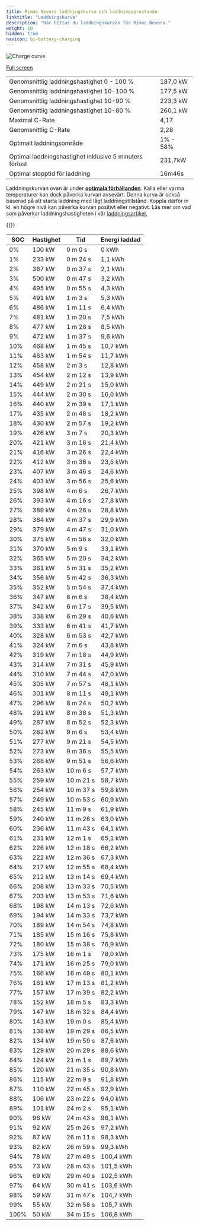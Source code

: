 ```yaml
---
title: Rimac Nevera laddningskurva och laddningsprestanda
linktitle: "Laddningskurva"
description: "Här hittar du laddningskurvan för Rimac Nevera."
weight: 10
hidden: true
navicon: bi-battery-charging
---
```

<!-- markdownlint-disable MD033 -->
<img src="../chargingcurve.svg" alt="Charge curve" class="img-fluid">

[Full screen](../chargingcurve.svg)


<table class="table table-striped">
<tbody>
<tr>
<td>Genomsnittlig laddningshastighet 0 - 100 %</td><td>187,0 kW</td>
</tr>
<tr>
<td>Genomsnittlig laddningshastighet 10-100 %</td><td>177,5 kW</td>
</tr>
<tr>
<td>Genomsnittlig laddningshastighet 10-90 %</td><td>223,3 kW</td>
</tr>
<tr>
<td>Genomsnittlig laddningshastighet 10-80 %</td><td>260,1 kW</td>
</tr>
<tr>
<td>Maximal C-Rate</td><td>4,17</td>
</tr>
<tr>
<td>Genomsnittlig C-Rate</td><td>2,28</td>
</tr>
<tr>
<td>Optimalt laddningsområde</td><td>1% - 58%</td>
</tr>
<tr>
<td>Optimal laddningshastighet inklusive 5 minuters förlust</td><td>231,7kW</td>
</tr>
<tr>
<td>Optimal stopptid för laddning</td><td>16m46s</td>
</tr>
</tbody>
</table>


Laddningskurvan ovan är under **[optimala förhållanden](../../../../../technology/battery/charging/#temperatur)**. Kalla eller varma temperaturer kan dock påverka kurvan avsevärt. Denna kurva är också baserad på att starta laddning med lågt laddningstillstånd. Koppla därför in kl. en högre nivå kan påverka kurvan positivt eller negativt. Läs mer om vad som påverkar laddningshastigheten i vår [laddningsartikel.](../../../../../technology/battery/charging/) 


{{<evkxdisplayaddarticle />}}
<table class="table table-striped">
<thead>
<tr><th>SOC</th><th>Hastighet</th><th>Tid</th><th>Energi laddad</th></tr>
</thead>
<tbody>
<tr>
<td>0%</td><td>100 kW</td><td> 0 m 0 s </td><td>0 kWh </td>
</tr>
<tr>
<td>1%</td><td>233 kW</td><td> 0 m 24 s </td><td>1,1 kWh </td>
</tr>
<tr>
<td>2%</td><td>367 kW</td><td> 0 m 37 s </td><td>2,1 kWh </td>
</tr>
<tr>
<td>3%</td><td>500 kW</td><td> 0 m 47 s </td><td>3,2 kWh </td>
</tr>
<tr>
<td>4%</td><td>495 kW</td><td> 0 m 55 s </td><td>4,3 kWh </td>
</tr>
<tr>
<td>5%</td><td>491 kW</td><td> 1 m 3 s </td><td>5,3 kWh </td>
</tr>
<tr>
<td>6%</td><td>486 kW</td><td> 1 m 11 s </td><td>6,4 kWh </td>
</tr>
<tr>
<td>7%</td><td>481 kW</td><td> 1 m 20 s </td><td>7,5 kWh </td>
</tr>
<tr>
<td>8%</td><td>477 kW</td><td> 1 m 28 s </td><td>8,5 kWh </td>
</tr>
<tr>
<td>9%</td><td>472 kW</td><td> 1 m 37 s </td><td>9,6 kWh </td>
</tr>
<tr>
<td>10%</td><td>468 kW</td><td> 1 m 45 s </td><td>10,7 kWh </td>
</tr>
<tr>
<td>11%</td><td>463 kW</td><td> 1 m 54 s </td><td>11,7 kWh </td>
</tr>
<tr>
<td>12%</td><td>458 kW</td><td> 2 m 3 s </td><td>12,8 kWh </td>
</tr>
<tr>
<td>13%</td><td>454 kW</td><td> 2 m 12 s </td><td>13,9 kWh </td>
</tr>
<tr>
<td>14%</td><td>449 kW</td><td> 2 m 21 s </td><td>15,0 kWh </td>
</tr>
<tr>
<td>15%</td><td>444 kW</td><td> 2 m 30 s </td><td>16,0 kWh </td>
</tr>
<tr>
<td>16%</td><td>440 kW</td><td> 2 m 39 s </td><td>17,1 kWh </td>
</tr>
<tr>
<td>17%</td><td>435 kW</td><td> 2 m 48 s </td><td>18,2 kWh </td>
</tr>
<tr>
<td>18%</td><td>430 kW</td><td> 2 m 57 s </td><td>19,2 kWh </td>
</tr>
<tr>
<td>19%</td><td>426 kW</td><td> 3 m 7 s </td><td>20,3 kWh </td>
</tr>
<tr>
<td>20%</td><td>421 kW</td><td> 3 m 16 s </td><td>21,4 kWh </td>
</tr>
<tr>
<td>21%</td><td>416 kW</td><td> 3 m 26 s </td><td>22,4 kWh </td>
</tr>
<tr>
<td>22%</td><td>412 kW</td><td> 3 m 36 s </td><td>23,5 kWh </td>
</tr>
<tr>
<td>23%</td><td>407 kW</td><td> 3 m 46 s </td><td>24,6 kWh </td>
</tr>
<tr>
<td>24%</td><td>403 kW</td><td> 3 m 56 s </td><td>25,6 kWh </td>
</tr>
<tr>
<td>25%</td><td>398 kW</td><td> 4 m 6 s </td><td>26,7 kWh </td>
</tr>
<tr>
<td>26%</td><td>393 kW</td><td> 4 m 16 s </td><td>27,8 kWh </td>
</tr>
<tr>
<td>27%</td><td>389 kW</td><td> 4 m 26 s </td><td>28,8 kWh </td>
</tr>
<tr>
<td>28%</td><td>384 kW</td><td> 4 m 37 s </td><td>29,9 kWh </td>
</tr>
<tr>
<td>29%</td><td>379 kW</td><td> 4 m 47 s </td><td>31,0 kWh </td>
</tr>
<tr>
<td>30%</td><td>375 kW</td><td> 4 m 58 s </td><td>32,0 kWh </td>
</tr>
<tr>
<td>31%</td><td>370 kW</td><td> 5 m 9 s </td><td>33,1 kWh </td>
</tr>
<tr>
<td>32%</td><td>365 kW</td><td> 5 m 20 s </td><td>34,2 kWh </td>
</tr>
<tr>
<td>33%</td><td>361 kW</td><td> 5 m 31 s </td><td>35,2 kWh </td>
</tr>
<tr>
<td>34%</td><td>356 kW</td><td> 5 m 42 s </td><td>36,3 kWh </td>
</tr>
<tr>
<td>35%</td><td>352 kW</td><td> 5 m 54 s </td><td>37,4 kWh </td>
</tr>
<tr>
<td>36%</td><td>347 kW</td><td> 6 m 6 s </td><td>38,4 kWh </td>
</tr>
<tr>
<td>37%</td><td>342 kW</td><td> 6 m 17 s </td><td>39,5 kWh </td>
</tr>
<tr>
<td>38%</td><td>338 kW</td><td> 6 m 29 s </td><td>40,6 kWh </td>
</tr>
<tr>
<td>39%</td><td>333 kW</td><td> 6 m 41 s </td><td>41,7 kWh </td>
</tr>
<tr>
<td>40%</td><td>328 kW</td><td> 6 m 53 s </td><td>42,7 kWh </td>
</tr>
<tr>
<td>41%</td><td>324 kW</td><td> 7 m 6 s </td><td>43,8 kWh </td>
</tr>
<tr>
<td>42%</td><td>319 kW</td><td> 7 m 18 s </td><td>44,9 kWh </td>
</tr>
<tr>
<td>43%</td><td>314 kW</td><td> 7 m 31 s </td><td>45,9 kWh </td>
</tr>
<tr>
<td>44%</td><td>310 kW</td><td> 7 m 44 s </td><td>47,0 kWh </td>
</tr>
<tr>
<td>45%</td><td>305 kW</td><td> 7 m 57 s </td><td>48,1 kWh </td>
</tr>
<tr>
<td>46%</td><td>301 kW</td><td> 8 m 11 s </td><td>49,1 kWh </td>
</tr>
<tr>
<td>47%</td><td>296 kW</td><td> 8 m 24 s </td><td>50,2 kWh </td>
</tr>
<tr>
<td>48%</td><td>291 kW</td><td> 8 m 38 s </td><td>51,3 kWh </td>
</tr>
<tr>
<td>49%</td><td>287 kW</td><td> 8 m 52 s </td><td>52,3 kWh </td>
</tr>
<tr>
<td>50%</td><td>282 kW</td><td> 9 m 6 s </td><td>53,4 kWh </td>
</tr>
<tr>
<td>51%</td><td>277 kW</td><td> 9 m 21 s </td><td>54,5 kWh </td>
</tr>
<tr>
<td>52%</td><td>273 kW</td><td> 9 m 36 s </td><td>55,5 kWh </td>
</tr>
<tr>
<td>53%</td><td>268 kW</td><td> 9 m 51 s </td><td>56,6 kWh </td>
</tr>
<tr>
<td>54%</td><td>263 kW</td><td> 10 m 6 s </td><td>57,7 kWh </td>
</tr>
<tr>
<td>55%</td><td>259 kW</td><td> 10 m 21 s </td><td>58,7 kWh </td>
</tr>
<tr>
<td>56%</td><td>254 kW</td><td> 10 m 37 s </td><td>59,8 kWh </td>
</tr>
<tr>
<td>57%</td><td>249 kW</td><td> 10 m 53 s </td><td>60,9 kWh </td>
</tr>
<tr>
<td>58%</td><td>245 kW</td><td> 11 m 9 s </td><td>61,9 kWh </td>
</tr>
<tr>
<td>59%</td><td>240 kW</td><td> 11 m 26 s </td><td>63,0 kWh </td>
</tr>
<tr>
<td>60%</td><td>236 kW</td><td> 11 m 43 s </td><td>64,1 kWh </td>
</tr>
<tr>
<td>61%</td><td>231 kW</td><td> 12 m 1 s </td><td>65,1 kWh </td>
</tr>
<tr>
<td>62%</td><td>226 kW</td><td> 12 m 18 s </td><td>66,2 kWh </td>
</tr>
<tr>
<td>63%</td><td>222 kW</td><td> 12 m 36 s </td><td>67,3 kWh </td>
</tr>
<tr>
<td>64%</td><td>217 kW</td><td> 12 m 55 s </td><td>68,4 kWh </td>
</tr>
<tr>
<td>65%</td><td>212 kW</td><td> 13 m 14 s </td><td>69,4 kWh </td>
</tr>
<tr>
<td>66%</td><td>208 kW</td><td> 13 m 33 s </td><td>70,5 kWh </td>
</tr>
<tr>
<td>67%</td><td>203 kW</td><td> 13 m 53 s </td><td>71,6 kWh </td>
</tr>
<tr>
<td>68%</td><td>198 kW</td><td> 14 m 13 s </td><td>72,6 kWh </td>
</tr>
<tr>
<td>69%</td><td>194 kW</td><td> 14 m 33 s </td><td>73,7 kWh </td>
</tr>
<tr>
<td>70%</td><td>189 kW</td><td> 14 m 54 s </td><td>74,8 kWh </td>
</tr>
<tr>
<td>71%</td><td>185 kW</td><td> 15 m 16 s </td><td>75,8 kWh </td>
</tr>
<tr>
<td>72%</td><td>180 kW</td><td> 15 m 38 s </td><td>76,9 kWh </td>
</tr>
<tr>
<td>73%</td><td>175 kW</td><td> 16 m 1 s </td><td>78,0 kWh </td>
</tr>
<tr>
<td>74%</td><td>171 kW</td><td> 16 m 25 s </td><td>79,0 kWh </td>
</tr>
<tr>
<td>75%</td><td>166 kW</td><td> 16 m 49 s </td><td>80,1 kWh </td>
</tr>
<tr>
<td>76%</td><td>161 kW</td><td> 17 m 13 s </td><td>81,2 kWh </td>
</tr>
<tr>
<td>77%</td><td>157 kW</td><td> 17 m 39 s </td><td>82,2 kWh </td>
</tr>
<tr>
<td>78%</td><td>152 kW</td><td> 18 m 5 s </td><td>83,3 kWh </td>
</tr>
<tr>
<td>79%</td><td>147 kW</td><td> 18 m 32 s </td><td>84,4 kWh </td>
</tr>
<tr>
<td>80%</td><td>143 kW</td><td> 19 m 0 s </td><td>85,4 kWh </td>
</tr>
<tr>
<td>81%</td><td>138 kW</td><td> 19 m 29 s </td><td>86,5 kWh </td>
</tr>
<tr>
<td>82%</td><td>134 kW</td><td> 19 m 59 s </td><td>87,6 kWh </td>
</tr>
<tr>
<td>83%</td><td>129 kW</td><td> 20 m 29 s </td><td>88,6 kWh </td>
</tr>
<tr>
<td>84%</td><td>124 kW</td><td> 21 m 1 s </td><td>89,7 kWh </td>
</tr>
<tr>
<td>85%</td><td>120 kW</td><td> 21 m 35 s </td><td>90,8 kWh </td>
</tr>
<tr>
<td>86%</td><td>115 kW</td><td> 22 m 9 s </td><td>91,8 kWh </td>
</tr>
<tr>
<td>87%</td><td>110 kW</td><td> 22 m 45 s </td><td>92,9 kWh </td>
</tr>
<tr>
<td>88%</td><td>106 kW</td><td> 23 m 22 s </td><td>94,0 kWh </td>
</tr>
<tr>
<td>89%</td><td>101 kW</td><td> 24 m 2 s </td><td>95,1 kWh </td>
</tr>
<tr>
<td>90%</td><td>96 kW</td><td> 24 m 43 s </td><td>96,1 kWh </td>
</tr>
<tr>
<td>91%</td><td>92 kW</td><td> 25 m 26 s </td><td>97,2 kWh </td>
</tr>
<tr>
<td>92%</td><td>87 kW</td><td> 26 m 11 s </td><td>98,3 kWh </td>
</tr>
<tr>
<td>93%</td><td>82 kW</td><td> 26 m 59 s </td><td>99,3 kWh </td>
</tr>
<tr>
<td>94%</td><td>78 kW</td><td> 27 m 49 s </td><td>100,4 kWh </td>
</tr>
<tr>
<td>95%</td><td>73 kW</td><td> 28 m 43 s </td><td>101,5 kWh </td>
</tr>
<tr>
<td>96%</td><td>69 kW</td><td> 29 m 40 s </td><td>102,5 kWh </td>
</tr>
<tr>
<td>97%</td><td>64 kW</td><td> 30 m 41 s </td><td>103,6 kWh </td>
</tr>
<tr>
<td>98%</td><td>59 kW</td><td> 31 m 47 s </td><td>104,7 kWh </td>
</tr>
<tr>
<td>99%</td><td>55 kW</td><td> 32 m 58 s </td><td>105,7 kWh </td>
</tr>
<tr>
<td>100%</td><td>50 kW</td><td> 34 m 15 s </td><td>106,8 kWh </td>
</tr>
</tbody>
</table>

